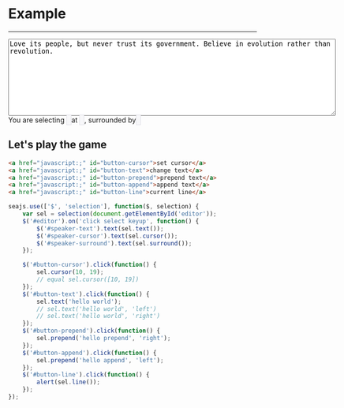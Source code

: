 # Example

-------------

<style type="text/css">
#speaker em {
color: #d14;
padding: 1px 4px;
font-style: normal;
background: #f7f7f9;
border: 1px solid #e1e1e8;
}
</style>

<textarea id="editor" rows="10" cols="80">Love its people, but never trust its government. Believe in evolution rather than revolution.</textarea>

<div id="speaker">
You are selecting <em id="speaker-text"></em>
at <em id="speaker-cursor"></em>,
surrounded by <em id="speaker-surround"></em>
</div>


## Let's play the game

````html
<a href="javascript:;" id="button-cursor">set cursor</a>
<a href="javascript:;" id="button-text">change text</a>
<a href="javascript:;" id="button-prepend">prepend text</a>
<a href="javascript:;" id="button-append">append text</a>
<a href="javascript:;" id="button-line">current line</a>
````



````js
seajs.use(['$', 'selection'], function($, selection) {
    var sel = selection(document.getElementById('editor'));
    $('#editor').on('click select keyup', function() {
        $('#speaker-text').text(sel.text());
        $('#speaker-cursor').text(sel.cursor());
        $('#speaker-surround').text(sel.surround());
    });

    $('#button-cursor').click(function() {
        sel.cursor(10, 19);
        // equal sel.cursor([10, 19])
    });
    $('#button-text').click(function() {
        sel.text('hello world');
        // sel.text('hello world', 'left')
        // sel.text('hello world', 'right')
    });
    $('#button-prepend').click(function() {
        sel.prepend('hello prepend', 'right');
    });
    $('#button-append').click(function() {
        sel.prepend('hello append', 'left');
    });
    $('#button-line').click(function() {
        alert(sel.line());
    });
});
````
